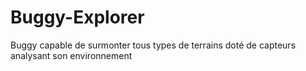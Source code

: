 # Buggy-Explorer
Buggy capable de surmonter tous types de terrains doté de capteurs analysant son environnement
